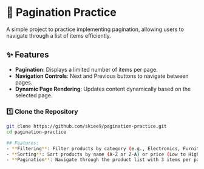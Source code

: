 
# 📄 Pagination Practice  

A simple project to practice implementing pagination, allowing users to navigate through a list of items efficiently.

## ✨ Features  

- **Pagination**: Displays a limited number of items per page.  
- **Navigation Controls**: Next and Previous buttons to navigate between pages.  
- **Dynamic Page Rendering**: Updates content dynamically based on the selected page.  

### 1️⃣ Clone the Repository  
```bash
git clone https://github.com/skiee9/pagination-practice.git
cd pagination-practice

## Features:
- **Filtering**: Filter products by category (e.g., Electronics, Furniture, Appliances).
- **Sorting**: Sort products by name (A-Z or Z-A) or price (Low to High or High to Low).
- **Pagination**: Navigate through the product list with 3 items per page.

